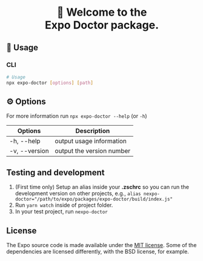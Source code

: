 <!-- Title -->
<h1 align="center">
👋 Welcome to the <br>Expo Doctor package.
</h1>

## 🚀 Usage

### CLI

```sh
# Usage
npx expo-doctor [options] [path]
```

## ⚙️ Options

For more information run `npx expo-doctor --help` (or `-h`)

| Options       | Description               |
| ------------- | ------------------------- |
| -h, --help    | output usage information  |
| -v, --version | output the version number |

## Testing and development

1. (First time only) Setup an alias inside your **.zschrc** so you can run the development version on other projects, e.g., `alias nexpo-doctor="/path/to/expo/packages/expo-doctor/build/index.js"`
2. Run `yarn watch` inside of project folder.
3. In your test project, run `nexpo-doctor`

## License

The Expo source code is made available under the [MIT license](LICENSE). Some of the dependencies are licensed differently, with the BSD license, for example.

